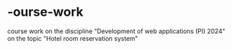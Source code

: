 # -ourse-work
course work on the discipline "Development of web applications (PI) 2024" on the topic "Hotel room reservation system"
